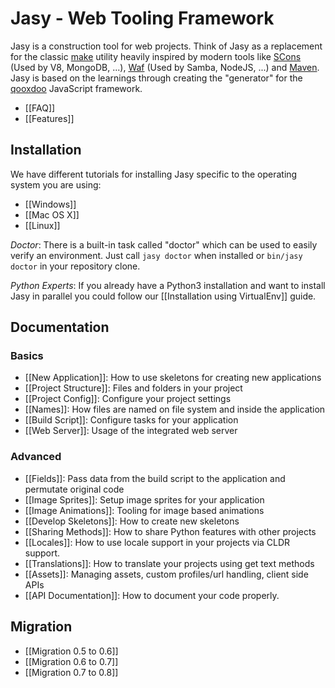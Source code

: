 Jasy - Web Tooling Framework
============================

Jasy is a construction tool for web projects. Think of Jasy as a replacement for the classic [make](http://www.gnu.org/software/make/) utility heavily inspired by modern tools like [SCons](http://www.scons.org/) (Used by V8, MongoDB, ...), [Waf](http://code.google.com/p/waf/) (Used by Samba, NodeJS, ...) and [Maven](http://maven.apache.org/). Jasy is based on the learnings through creating the "generator" for the [qooxdoo](http://qooxdoo.org) JavaScript framework.

* [[FAQ]]
* [[Features]]

## Installation

We have different tutorials for installing Jasy specific to the operating system you are using:

* [[Windows]]
* [[Mac OS X]]
* [[Linux]]

*Doctor*: There is a built-in task called "doctor" which can be used to easily verify an environment. Just call `jasy doctor` when installed or `bin/jasy doctor` in your repository clone.

*Python Experts*: If you already have a Python3 installation and want to install Jasy in parallel you could follow our [[Installation using VirtualEnv]] guide.

## Documentation

### Basics

* [[New Application]]: How to use skeletons for creating new applications
* [[Project Structure]]: Files and folders in your project
* [[Project Config]]: Configure your project settings
* [[Names]]: How files are named on file system and inside the application
* [[Build Script]]: Configure tasks for your application
* [[Web Server]]: Usage of the integrated web server

### Advanced

* [[Fields]]: Pass data from the build script to the application and permutate original code
* [[Image Sprites]]: Setup image sprites for your application
* [[Image Animations]]: Tooling for image based animations
* [[Develop Skeletons]]: How to create new skeletons
* [[Sharing Methods]]: How to share Python features with other projects
* [[Locales]]: How to use locale support in your projects via CLDR support.
* [[Translations]]: How to translate your projects using get text methods
* [[Assets]]: Managing assets, custom profiles/url handling, client side APIs
* [[API Documentation]]: How to document your code properly.

## Migration

* [[Migration 0.5 to 0.6]]
* [[Migration 0.6 to 0.7]]
* [[Migration 0.7 to 0.8]]